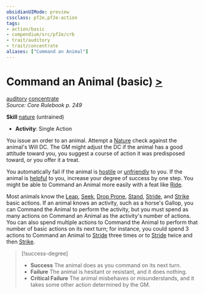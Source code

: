 ```yaml
---
obsidianUIMode: preview
cssclass: pf2e,pf2e-action
tags:
- action/basic
- compendium/src/pf2e/crb
- trait/auditory
- trait/concentrate
aliases: ["Command an Animal"]
---
```

# Command an Animal (basic) [>](chapter-9-playing-the-game.md#Actions "Single Action")
[auditory](auditory.md "Auditory Effect Trait")  [concentrate](concentrate.md "Concentrate Action & Ability Trait")  
*Source: Core Rulebook p. 249*  

**Skill** [nature](skills.md#Nature) (untrained)
- **Activity**: Single Action

You issue an order to an animal. Attempt a [Nature](skills.md#Nature) check against the animal's Will DC. The GM might adjust the DC if the animal has a good attitude toward you, you suggest a course of action it was predisposed toward, or you offer it a treat.

You automatically fail if the animal is [hostile](conditions.md#Hostile) or [unfriendly](conditions.md#Unfriendly) to you. If the animal is [helpful](conditions.md#Helpful) to you, increase your degree of success by one step. You might be able to Command an Animal more easily with a feat like [Ride](ride.md).

Most animals know the [Leap](leap.md), [Seek](seek.md), [Drop Prone](drop-prone.md), [Stand](stand.md), [Stride](stride.md), and [Strike](strike.md) basic actions. If an animal knows an activity, such as a horse's Gallop, you can Command the Animal to perform the activity, but you must spend as many actions on Command an Animal as the activity's number of actions. You can also spend multiple actions to Command the Animal to perform that number of basic actions on its next turn; for instance, you could spend 3 actions to Command an Animal to [Stride](stride.md) three times or to [Stride](stride.md) twice and then [Strike](strike.md).

> [!success-degree] 
> - **Success** The animal does as you command on its next turn.
> - **Failure** The animal is hesitant or resistant, and it does nothing.
> - **Critical Failure** The animal misbehaves or misunderstands, and it takes some other action determined by the GM.
